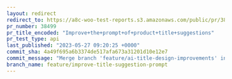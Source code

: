 ```yaml
---
layout: redirect
redirect_to: https://a8c-woo-test-reports.s3.amazonaws.com/public/pr/38499/api/index.html
pr_number: 38499
pr_title_encoded: "Improve+the+prompt+of+product+title+suggestions"
pr_test_type: api
last_published: "2023-05-27 09:20:25 +0000"
commit_sha: 4a49f695a6b3374de517afa673a31201d10e12e7
commit_message: "Merge branch 'feature/ai-title-design-improvements' into feature/impr…"
branch_name: feature/improve-title-suggestion-prompt
---
```

